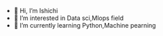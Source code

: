 - 👋 Hi, I’m Ishichi
- 🪼 I’m interested in Data sci,Mlops field 
- 🌱 I’m currently learning Python,Machine pearning 
  

<!---
Ishika9228/Ishika9228 is a ✨ special ✨ repository because its `README.md` (this file) appears on your GitHub profile.
You can click the Preview link to take a look at your changes.
--->
